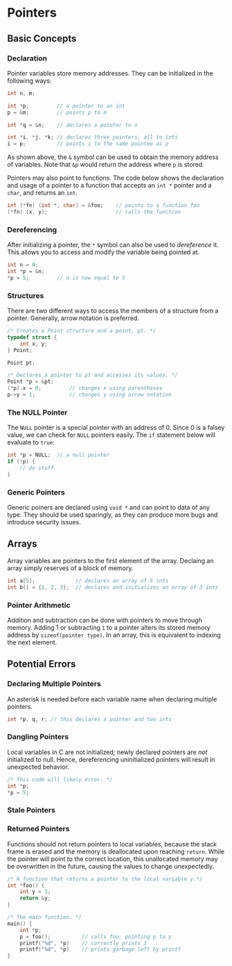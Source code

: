 # Pointers

## Basic Concepts
### Declaration
Pointer variables store memory addresses. They can be initialized in the following ways:
```c
int n, m;

int *p;         // a pointer to an int
p = &m;         // points p to m 

int *q = &n;    // declares a pointer to n

int *i, *j, *k; // declares three pointers, all to ints
i = p;          // points i to the same pointee as p
```
As shown above, the `&` symbol can be used to obtain the memory address of variables.
Note that `&p` would return the address where `p` is stored.

Pointers may also point to functions. The code below shows the declaration and usage of
a pointer to a function that accepts an `int *` pointer and a `char`, and returns an `int`.
```c
int (*fn) (int *, char) = &foo;    // points to a function foo
(*fn) (x, y);                      // calls the function
```

### Dereferencing
After initializing a pointer, the `*` symbol can also be used to *dereference* it. This
allows you to access and modify the variable being pointed at.
```c
int n = 0;
int *p = &n;
*p = 5;         // n is now equal to 5
```

### Structures
There are two different ways to access the members of a structure from a pointer.
Generally, arrow notation is preferred.
```c
/* Creates a Point structure and a point, pt. */
typedef struct {
    int x, y;
} Point;          

Point pt;

/* Declares a pointer to pt and accesses its values. */
Point *p = &pt;
(*p).x = 0;         // changes x using parentheses
p->y = 1;           // changes y using arrow notation
```

### The NULL Pointer
The `NULL` pointer is a special pointer with an address of 0. Since 0 is a falsey value,
we can check for `NULL` pointers easily. The `if` statement below will evaluate to `true`:
```c
int *p = NULL;  // a null pointer
if (!p) {
    // do stuff
}
```
### Generic Pointers
Generic poiners are declared using `void *` and can point to data of any type. They
should be used sparingly, as they can produce more bugs and introduce security issues.

## Arrays
Array variables are pointers to the first element of the array. Declaing an array simply
reserves of a block of memory.
```c
int a[5];             // declares an array of 5 ints
int b[] = {1, 2, 3};  // declares and initializes an array of 3 ints
```

### Pointer Arithmetic
Addition and subtraction can be done with pointers to move through memory. Adding 1 or
subtracting `1` to a pointer alters its stored memory address by `sizeof(pointer type)`.
In an array, this is equivalent to indexing the next element.

## Potential Errors
### Declaring Multiple Pointers
An asterisk is needed before each variable name when declaring multiple pointers.
```c
int *p, q, r; // this declares a pointer and two ints
```

### Dangling Pointers
Local variables in C are not initialized; newly declared pointers are *not* initialized to
null. Hence, dereferencing uninitialized pointers will result in unexpected behavior.
```c
/* This code will likely error. */
int *p;
*p = 5;
```

### Stale Pointers

### Returned Pointers
Functions should not return pointers to local variables, because the stack frame is erased
and the memory is deallocated upon reaching `return`. While the pointer will point to the
correct location, this unallocated memory may be overwritten in the future, causing the
values to change unexpectedly.
```c
/* A function that returns a pointer to the local variable y.*/
int *foo() {
    int y = 3;
    return &y;
}

/* The main function. */
main() {
    int *p;
    p = foo();          // calls foo, pointing p to y
    printf("%d", *p)    // correctly prints 3
    printf("%d", *p)    // prints garbage left by printf
}
```